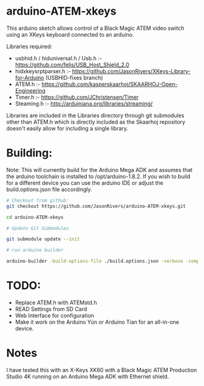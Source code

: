 # arduino-ATEM-xkeys

This arduino sketch allows control of a Black Magic ATEM video switch using an XKeys keyboard connected to an arduino.

Libraries required:

 * usbhid.h / hiduniversal.h / Usb.h :- https://github.com/felis/USB_Host_Shield_2.0
 * hidxkeysrptparser.h :- https://github.com/JasonRivers/XKeys-Library-for-Arduino (USBHID-fixes branch)
 * ATEM.h :- https://github.com/kasperskaarhoj/SKAARHOJ-Open-Engineering
 * Timer.h :- https://github.com/JChristensen/Timer
 * Steaming.h :- http://arduiniana.org/libraries/streaming/

Libraries are included in the Libraries directory through git submodules other than ATEM.h which is directly included as the Skaarhoj repository doesn't easily allow for including a single library. 

# Building:

Note: This will currently build for the Arduino Mega ADK and assumes that the arduino toolchain is installed to /opt/arduino-1.8.2. If you wish to build for a different device you can use the arduino IDE or adjust the build.options.json file accordingly.

```sh
# Checkout from github:
git checkout https://github.com/JasonRivers/arduino-ATEM-xkeys.git

cd arduino-ATEM-xkeys

# Update Git Submodules

git submodule update --init

# run arduino builder

arduino-builder -build-options-file ./build.options.json -verbose -compile ./arduino-ATEM-xkeys.ino
```


# TODO:

 * Replace ATEM.h with ATEMstd.h
 * READ Settings from SD Card
 * Web Interface for configuration
 * Make it work on the Arduino Yún or Arduino Tian for an all-in-one device.

# Notes

I have tested this with an X-Keys XK60 with a Black Magic ATEM Production Studio 4K running on an Arduino Mega ADK
with Ethernet shield.

